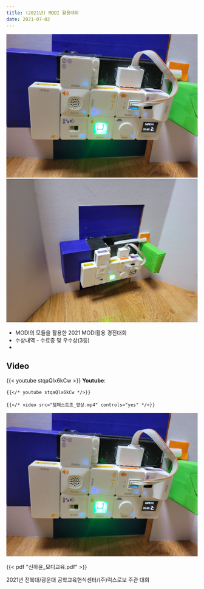 ```yaml
---
title: (2021년) MODI 활용대회
date: 2021-07-02
---
```




<!--more-->

![MODI 해킹대회 사진](456.jpg)
![MODI 해킹대회 사진](789.jpg)
- MODI의 모듈을 활용한 2021 MODI활용 경진대회
- 수상내역 - 수료증 및 우수상(3등)
- 
## Video
{{< youtube stqaQlx6kCw >}}
  **Youtube**:

    {{</* youtube stqaQlx6kCw */>}}

    {{</* video src="템페스트조_영상.mp4" controls="yes" */>}}

[![PDF 미리보기 이미지](456.jpg)](신하윤_모디교육.pdf)

{{< pdf "신하윤_모디교육.pdf" >}}

2021년 전북대/광운대 공학교육현식센터/(주)럭스로보 주관 대회

